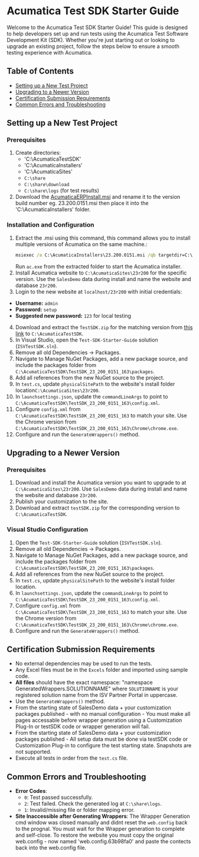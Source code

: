 # Acumatica Test SDK Starter Guide

Welcome to the Acumatica Test SDK Starter Guide! This guide is designed to help developers set up and run tests using the Acumatica Test Software Development Kit (SDK). Whether you're just starting out or looking to upgrade an existing project, follow the steps below to ensure a smooth testing experience with Acumatica.

## Table of Contents
- [Setting up a New Test Project](#setting-up-a-new-test-project)
- [Upgrading to a Newer Version](#upgrading-to-a-newer-version)
- [Certification Submission Requirements](#certification-submission-requirements)
- [Common Errors and Troubleshooting](#common-errors-and-troubleshooting)

## Setting up a New Test Project

### Prerequisites
1. Create directories:
    - 'C:\AcumaticaTestSDK'
    - 'C:\AcumaticaInstallers'
    - 'C:\AcumaticaSites'
    - `C:\share`
    - `C:\share\download`
    - `C:\share\logs` (for test results)
2. Download the [AcumaticaERPInstall.msi](https://builds.acumatica.com/index.html?prefix=builds/23.2/23.200.0151/AcumaticaERP/AcumaticaERPInstall.msi) and rename it to the version build number eg. 23.200.0151.msi then place it into the 'C:\AcumaticaInstallers' folder.

### Installation and Configuration
1. Extract the .msi using this command, this command allows you to install multiple versions of Acumatica on the same machine.:
    ```cmd
    msiexec /a C:\AcumaticaInstallers\23.200.0151.msi /qb targetdir=C:\AcumaticaInstallers\23.200.0151
    ```
   Run `ac.exe` from the extracted folder to start the Acumatica installer.
2. Install Acumatica website to `C:\AcumaticaSites\23r200` for the specific version. Use the `SalesDemo` data during install and name the website and database `23r200`.
3. Login to the new website at `localhost/23r200` with initial credentials: 
- **Username:** `admin`
- **Password:** `setup`
- **Suggested new password:** `123` for local testing 
4. Download and extract the `TestSDK.zip` for the matching version from [this link](https://builds.acumatica.com/index.html?prefix=builds/23.2/23.200.0151/TestSDK/) to `C:\AcumaticaTestSDK`.
5. In Visual Studio, open the `Test-SDK-Starter-Guide` solution (`ISVTestSDK.sln`).
6. Remove all old Dependencies -> Packages.
7. Navigate to Manage NuGet Packages, add a new package source, and include the packages folder from `C:\AcumaticaTestSDK\TestSDK_23_200_0151_163\packages`.
8. Add all references from the new NuGet source to the project.
9. In `test.cs`, update `physicalSitePath` to the website's install folder location`C:\AcumaticaSites\23r200`.
10. In `launchsettings.json`, update the `commandLineArgs` to point to `C:\AcumaticaTestSDK\TestSDK_23_200_0151_163\config.xml`.
11. Configure `config.xml` from `C:\AcumaticaTestSDK\TestSDK_23_200_0151_163` to match your site. Use the Chrome version from `C:\AcumaticaTestSDK\TestSDK_23_200_0151_163\Chrome\chrome.exe`.
12. Configure and run the `GenerateWrappers()` method.

## Upgrading to a Newer Version

### Prerequisites
1. Download and install the Acumatica version you want to upgrade to at `C:\AcumaticaSites\23r200`. Use `SalesDemo` data during install and name the website and database `23r200`.
2. Publish your customization to the site.
3. Download and extract `testSDK.zip` for the corresponding version to `C:\AcumaticaTestSDK`.

### Visual Studio Configuration
1. Open the `Test-SDK-Starter-Guide` solution (`ISVTestSDK.sln`).
2. Remove all old Dependencies -> Packages.
3. Navigate to Manage NuGet Packages, add a new package source, and include the packages folder from `C:\AcumaticaTestSDK\TestSDK_23_200_0151_163\packages`.
4. Add all references from the new NuGet source to the project.
5. In `test.cs`, update `physicalSitePath` to the website's install folder location.
6. In `launchsettings.json`, update the `commandLineArgs` to point to `C:\AcumaticaTestSDK\TestSDK_23_200_0151_163\config.xml`.
7. Configure `config.xml` from `C:\AcumaticaTestSDK\TestSDK_23_200_0151_163` to match your site. Use the Chrome version from `C:\AcumaticaTestSDK\TestSDK_23_200_0151_163\Chrome\chrome.exe`.
8. Configure and run the `GenerateWrappers()` method.

## Certification Submission Requirements
- No external dependencies may be used to run the tests.
- Any Excel files must be in the `Excels` folder and imported using sample code.
- **All files** should have the exact namespace: "namespace GeneratedWrappers.SOLUTIONNAME" where `SOLUTIONNAME` is your registered solution name from the ISV Partner Portal in uppercase.
- Use the `GenerateWrappers()` method.
- From the starting state of SalesDemo data + your customization packages published - with no manual configuration - You must make all pages accessable before wrapper generation using a Customization Plug-In or testSDK code or wrapper generation will fail.
- From the starting state of SalesDemo data + your customization packages published - All setup data must be done via testSDK code or Customization Plug-in to configure the test starting state. Snapshots are not supported.
- Execute all tests in order from the `test.cs` file.

## Common Errors and Troubleshooting
- **Error Codes**:
  - `0`: Test passed successfully.
  - `2`: Test failed. Check the generated log at `C:\share\logs`.
  - `1`: Invalid/missing file or folder mapping error.
- **Site Inaccessible after Generating Wrappers**: The Wrapper Generation cmd window was closed manually and didnt reset the `web.config` back to the prognal. You must wait for the Wrapper generation to complete and self-close. To restore the website you must copy the original web.config - now named 'web.config.63b98fa0' and paste the contects back into the web.config file.
